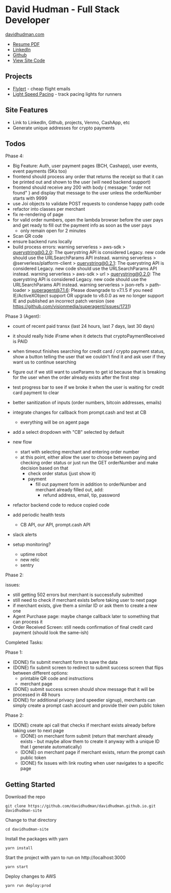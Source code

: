 # David Hudman - Full Stack Developer

[davidhudman.com](https://davidhudman.com)

- [Resume PDF](https://drive.google.com/file/d/1EUCtMWTBrS1XcNVteu6IcWiR9XNa1U1s/view?usp=sharing)
- [LinkedIn](https://www.linkedin.com/in/david-hudman-b9a8b9a4/)
- [Github](https://www.github.com/davidhudman)
- [View Site Code](https://www.github.com/davidhudman/davidhudman.github.io)

## Projects

- [Flylert](https://www.flylert.com) - cheap flight emails
- [Light Speed Pacing](https://www.lightspeedpacing.com) - track pacing lights for runners

## Site Features

- Link to LinkedIn, Github, projects, Venmo, CashApp, etc
- Generate unique addresses for crypto payments

## Todos

Phase 4:

- Big Feature: Auth, user payment pages (BCH, Cashapp), user events, event payments (5Ks too)
- frontend should process any order that returns the receipt so that it can be printed out and shown to the user (will need backend support)
- frontend should receive any 200 with body { message: "order not found" } and display that message to the user unless the orderNumber starts with 9999
- use Joi objects to validate POST requests to condense happy path code
- refactor into classes per merchant
- fix re-rendering of page
- for valid order numbers, open the lambda browser before the user pays and get ready to fill out the payment info as soon as the user pays
  - only remain open for 2 minutes
- Scan QR code
- ensure backend runs locally
- build process errors:
  warning serverless > aws-sdk > querystring@0.2.0: The querystring API is considered Legacy. new code should use the URLSearchParams API instead.
  warning serverless > @serverless/platform-client > querystring@0.2.1: The querystring API is considered Legacy. new code should use the URLSearchParams API instead.
  warning serverless > aws-sdk > url > querystring@0.2.0: The querystring API is considered Legacy. new code should use the URLSearchParams API instead.
  warning serverless > json-refs > path-loader > superagent@7.1.6: Please downgrade to v7.1.5 if you need IE/ActiveXObject support OR upgrade to v8.0.0 as we no longer support IE and published an incorrect patch version (see https://github.com/visionmedia/superagent/issues/1731)

Phase 3 (Agent):

- count of recent paid transx (last 24 hours, last 7 days, last 30 days)
- it should really hide iFrame when it detects that cryptoPaymentReceived is PAID
- when timeout finishes searching for credit card / crypto payment status, show a button telling the user that we couldn't find it and ask user if they want us to continue searching
- figure out if we still want to useParams to get id because that is breaking for the user when the order already exists after the first step
- test progress bar to see if we broke it when the user is waiting for credit card payment to clear

- better sanitization of inputs (order numbers, bitcoin addresses, emails)
- integrate changes for callback from prompt.cash and test at CB
  - everything will be on agent page
- add a select dropdown with "CB" selected by default
- new flow
  - start with selecting merchant and entering order number
  - at this point, either allow the user to choose between paying and checking order status or just run the GET orderNumber and make decision based on that
    - check order status (just show it)
    - payment
      - fill out payment form in addition to orderNumber and merchant already filled out, add:
        - refund address, email, tip, password
- refactor backend code to reduce copied code
- add periodic health tests
  - CB API, our API, prompt.cash API
- slack alerts
- setup monitoring?
  - uptime robot
  - new relic
  - sentry

Phase 2:

issues:

- still getting 502 errors but merchant is successfully submitted
- still need to check if merchant exists before taking user to next page
- if merchant exists, give them a similar ID or ask them to create a new one
- Agent Purchase page: maybe change callback later to something that can process it
- Order Received Screen: still needs confirmation of final credit card payment (should look the same-ish)

Completed Tasks:

Phase 1:

- (DONE) fix submit merchant form to save the data
- (DONE) fix submit screen to redirect to submit success screen that flips between different options:
  - printable QR code and instructions
  - merchant page
- (DONE) submit success screen should show message that it will be processed in 48 hours
- (DONE) for additional privacy (and speedier signup), merchants can simply create a prompt cash account and provide their own public token

Phase 2:

- (DONE) create api call that checks if merchant exists already before taking user to next page
  - (DONE) on merchant form submit (return that merchant already exists - but maybe allow them to create it anyway with a unique ID that I generate automatically)
  - (DONE) on merchant page if merchant exists, return the prompt cash public token
  - (DONE) fix issues with link routing when user navigates to a specific page

## Getting Started

Download the repo

`git clone https://github.com/davidhudman/davidhudman.github.io.git davidhudman-site`

Change to that directory

`cd davidhudman-site`

Install the packages with yarn

`yarn install`

Start the project with yarn to run on http://localhost:3000

`yarn start`

Deploy changes to AWS

`yarn run deploy:prod`
